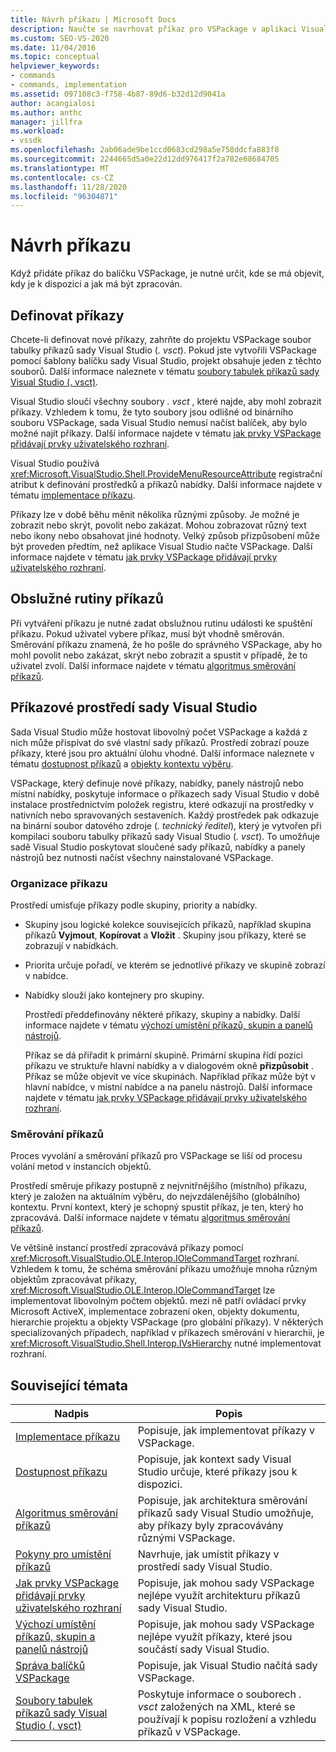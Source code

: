 ```yaml
---
title: Návrh příkazu | Microsoft Docs
description: Naučte se navrhovat příkaz pro VSPackage v aplikaci Visual Studio. Včetně, jak určit, kde se zobrazí, když je k dispozici a jak se má zpracovat.
ms.custom: SEO-VS-2020
ms.date: 11/04/2016
ms.topic: conceptual
helpviewer_keywords:
- commands
- commands, implementation
ms.assetid: 097108c3-f758-4b87-89d6-b32d12d9041a
author: acangialosi
ms.author: anthc
manager: jillfra
ms.workload:
- vssdk
ms.openlocfilehash: 2ab06ade9be1ccd0683cd298a5e758ddcfa883f8
ms.sourcegitcommit: 2244665d5a0e22d12dd976417f2a782e68684705
ms.translationtype: MT
ms.contentlocale: cs-CZ
ms.lasthandoff: 11/28/2020
ms.locfileid: "96304871"
---
```

# <a name="command-design"></a>Návrh příkazu
Když přidáte příkaz do balíčku VSPackage, je nutné určit, kde se má objevit, kdy je k dispozici a jak má být zpracován.

## <a name="define-commands"></a>Definovat příkazy
 Chcete-li definovat nové příkazy, zahrňte do projektu VSPackage soubor tabulky příkazů sady Visual Studio (*. vsct*). Pokud jste vytvořili VSPackage pomocí šablony balíčku sady Visual Studio, projekt obsahuje jeden z těchto souborů. Další informace naleznete v tématu [soubory tabulek příkazů sady Visual Studio (. vsct)](../../extensibility/internals/visual-studio-command-table-dot-vsct-files.md).

 Visual Studio sloučí všechny soubory *. vsct* , které najde, aby mohl zobrazit příkazy. Vzhledem k tomu, že tyto soubory jsou odlišné od binárního souboru VSPackage, sada Visual Studio nemusí načíst balíček, aby bylo možné najít příkazy. Další informace najdete v tématu [jak prvky VSPackage přidávají prvky uživatelského rozhraní](../../extensibility/internals/how-vspackages-add-user-interface-elements.md).

 Visual Studio používá <xref:Microsoft.VisualStudio.Shell.ProvideMenuResourceAttribute> registrační atribut k definování prostředků a příkazů nabídky. Další informace najdete v tématu [implementace příkazu](../../extensibility/internals/command-implementation.md).

 Příkazy lze v době běhu měnit několika různými způsoby. Je možné je zobrazit nebo skrýt, povolit nebo zakázat. Mohou zobrazovat různý text nebo ikony nebo obsahovat jiné hodnoty. Velký způsob přizpůsobení může být proveden předtím, než aplikace Visual Studio načte VSPackage. Další informace najdete v tématu [jak prvky VSPackage přidávají prvky uživatelského rozhraní](../../extensibility/internals/how-vspackages-add-user-interface-elements.md).

## <a name="command-handlers"></a>Obslužné rutiny příkazů
 Při vytváření příkazu je nutné zadat obslužnou rutinu události ke spuštění příkazu. Pokud uživatel vybere příkaz, musí být vhodně směrován. Směrování příkazu znamená, že ho pošle do správného VSPackage, aby ho mohl povolit nebo zakázat, skrýt nebo zobrazit a spustit v případě, že to uživatel zvolí. Další informace najdete v tématu [algoritmus směrování příkazů](../../extensibility/internals/command-routing-algorithm.md).

## <a name="visual-studio-command-environment"></a>Příkazové prostředí sady Visual Studio
 Sada Visual Studio může hostovat libovolný počet VSPackage a každá z nich může přispívat do své vlastní sady příkazů. Prostředí zobrazí pouze příkazy, které jsou pro aktuální úlohu vhodné. Další informace naleznete v tématu [dostupnost příkazů](../../extensibility/internals/command-availability.md) a [objekty kontextu výběru](../../extensibility/internals/selection-context-objects.md).

 VSPackage, který definuje nové příkazy, nabídky, panely nástrojů nebo místní nabídky, poskytuje informace o příkazech sady Visual Studio v době instalace prostřednictvím položek registru, které odkazují na prostředky v nativních nebo spravovaných sestaveních. Každý prostředek pak odkazuje na binární soubor datového zdroje (*. technický ředitel*), který je vytvořen při kompilaci souboru tabulky příkazů sady Visual Studio (*. vsct*). To umožňuje sadě Visual Studio poskytovat sloučené sady příkazů, nabídky a panely nástrojů bez nutnosti načíst všechny nainstalované VSPackage.

### <a name="command-organization"></a>Organizace příkazu
 Prostředí umisťuje příkazy podle skupiny, priority a nabídky.

- Skupiny jsou logické kolekce souvisejících příkazů, například skupina příkazů **Vyjmout**, **Kopírovat** a **Vložit** . Skupiny jsou příkazy, které se zobrazují v nabídkách.

- Priorita určuje pořadí, ve kterém se jednotlivé příkazy ve skupině zobrazí v nabídce.

- Nabídky slouží jako kontejnery pro skupiny.

  Prostředí předdefinovány některé příkazy, skupiny a nabídky. Další informace najdete v tématu [výchozí umístění příkazů, skupin a panelů nástrojů](../../extensibility/internals/default-command-group-and-toolbar-placement.md).

  Příkaz se dá přiřadit k primární skupině. Primární skupina řídí pozici příkazu ve struktuře hlavní nabídky a v dialogovém okně **přizpůsobit** . Příkaz se může objevit ve více skupinách. Například příkaz může být v hlavní nabídce, v místní nabídce a na panelu nástrojů. Další informace najdete v tématu [jak prvky VSPackage přidávají prvky uživatelského rozhraní](../../extensibility/internals/how-vspackages-add-user-interface-elements.md).

### <a name="command-routing"></a>Směrování příkazů
 Proces vyvolání a směrování příkazů pro VSPackage se liší od procesu volání metod v instancích objektů.

 Prostředí směruje příkazy postupně z nejvnitřnějšího (místního) příkazu, který je založen na aktuálním výběru, do nejvzdálenějšího (globálního) kontextu. První kontext, který je schopný spustit příkaz, je ten, který ho zpracovává. Další informace najdete v tématu [algoritmus směrování příkazů](../../extensibility/internals/command-routing-algorithm.md).

 Ve většině instancí prostředí zpracovává příkazy pomocí <xref:Microsoft.VisualStudio.OLE.Interop.IOleCommandTarget> rozhraní. Vzhledem k tomu, že schéma směrování příkazu umožňuje mnoha různým objektům zpracovávat příkazy, <xref:Microsoft.VisualStudio.OLE.Interop.IOleCommandTarget> lze implementovat libovolným počtem objektů. mezi ně patří ovládací prvky Microsoft ActiveX, implementace zobrazení oken, objekty dokumentu, hierarchie projektu a objekty VSPackage (pro globální příkazy). V některých specializovaných případech, například v příkazech směrování v hierarchii, je <xref:Microsoft.VisualStudio.Shell.Interop.IVsHierarchy> nutné implementovat rozhraní.

## <a name="related-topics"></a>Související témata

|Nadpis|Popis|
|-----------|-----------------|
|[Implementace příkazu](../../extensibility/internals/command-implementation.md)|Popisuje, jak implementovat příkazy v VSPackage.|
|[Dostupnost příkazu](../../extensibility/internals/command-availability.md)|Popisuje, jak kontext sady Visual Studio určuje, které příkazy jsou k dispozici.|
|[Algoritmus směrování příkazů](../../extensibility/internals/command-routing-algorithm.md)|Popisuje, jak architektura směrování příkazů sady Visual Studio umožňuje, aby příkazy byly zpracovávány různými VSPackage.|
|[Pokyny pro umístění příkazů](../../extensibility/internals/command-placement-guidelines.md)|Navrhuje, jak umístit příkazy v prostředí sady Visual Studio.|
|[Jak prvky VSPackage přidávají prvky uživatelského rozhraní](../../extensibility/internals/how-vspackages-add-user-interface-elements.md)|Popisuje, jak mohou sady VSPackage nejlépe využít architekturu příkazů sady Visual Studio.|
|[Výchozí umístění příkazů, skupin a panelů nástrojů](../../extensibility/internals/default-command-group-and-toolbar-placement.md)|Popisuje, jak mohou sady VSPackage nejlépe využít příkazy, které jsou součástí sady Visual Studio.|
|[Správa balíčků VSPackage](../../extensibility/managing-vspackages.md)|Popisuje, jak Visual Studio načítá sady VSPackage.|
|[Soubory tabulek příkazů sady Visual Studio (. vsct)](../../extensibility/internals/visual-studio-command-table-dot-vsct-files.md)|Poskytuje informace o souborech *. vsct* založených na XML, které se používají k popisu rozložení a vzhledu příkazů v VSPackage.|
